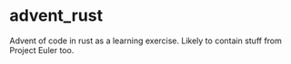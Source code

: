 # advent_rust
Advent of code in rust as a learning exercise. Likely to contain stuff from Project Euler too.
